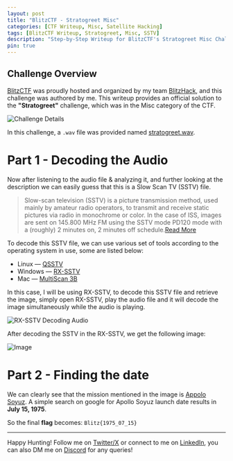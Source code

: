 ```yaml
---
layout: post
title: "BlitzCTF - Stratogreet Misc"
categories: [CTF Writeup, Misc, Satellite Hacking]
tags: [BlitzCTF Writeup, Stratogreet, Misc, SSTV]
description: "Step-by-Step Writeup for BlitzCTF's Stratogreet Misc Challenge"
pin: true
---
```


## Challenge Overview
[BlitzCTF](https://ctf.blitzhack.xyz/) was proudly hosted and organized by my team [BlitzHack](https://blitzhack.xyz/), and this challenge was authored by me. This writeup provides an official solution to the **"Stratogreet"** challenge, which was in the Misc category of the CTF.

![Challenge Details](https://i.ibb.co/JWWZh7W6/s1.png)

In this challenge, a `.wav` file was provided named [stratogreet.wav](https://drive.google.com/file/d/1vpjd2a9_YpLPz9hzah64c5ZxiQYrPbGa/view).

# Part 1 - Decoding the Audio
Now after listening to the audio file & analyzing it, and further looking at the description we can easily guess that this is a Slow Scan TV (SSTV) file.

> Slow-scan television (SSTV) is a picture transmission method, used mainly by amateur radio operators, to transmit and receive static pictures via radio in monochrome or color. In the case of ISS, images are sent on 145.800 MHz FM using the SSTV mode PD120 mode with a (roughly) 2 minutes on, 2 minutes off schedule.[Read More](https://amsat-uk.org/beginners/iss-sstv/)

To decode this SSTV file, we can use various set of tools according to the operating system in use, some are listed below:

- Linux — [QSSTV](https://github.com/ON4QZ/QSSTV)
- Windows — [RX-SSTV](https://www.qsl.net/on6mu/rxsstv.htm)
- Mac — [MultiScan 3B](https://qsl.net/v/ve3elb/KD6CJI-MultiScan3B/)

In this case, I will be using RX-SSTV, to decode this SSTV file and retrieve the image, simply open RX-SSTV, play the audio file and it will decode the image simultaneously while the audio is playing.

![RX-SSTV Decoding Audio](https://i.ibb.co/mC83wyTn/Screenshot-18.png)

After decoding the SSTV in the RX-SSTV, we get the following image:

![Image](https://i.ibb.co/bMBnJ067/s2.jpg)

# Part 2 - Finding the date

We can clearly see that the mission mentioned in the image is [Appolo Soyuz](https://en.wikipedia.org/wiki/Apollo%E2%80%93Soyuz). A simple search on google for Apollo Soyuz launch date results in **July 15, 1975**.

So the final **flag** becomes: `Blitz{1975_07_15}`

---

Happy Hunting! Follow me on [Twitter/X](https://twitter.com/an0nbil) or connect to me on [LinkedIn](https://www.linkedin.com/in/realbilalsafdar/), you can also DM me on [Discord](https://discordapp.com/users/1275773488354824253) for any queries!
